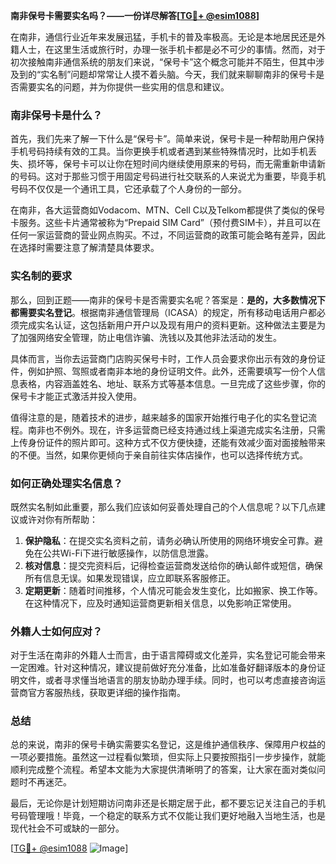 **南非保号卡需要实名吗？——一份详尽解答[[TG💪+ @esim1088](https://t.me/s/esim1088)]**

在南非，通信行业近年来发展迅猛，手机卡的普及率极高。无论是本地居民还是外籍人士，在这里生活或旅行时，办理一张手机卡都是必不可少的事情。然而，对于初次接触南非通信系统的朋友们来说，“保号卡”这个概念可能并不陌生，但其中涉及到的“实名制”问题却常常让人摸不着头脑。今天，我们就来聊聊南非的保号卡是否需要实名的问题，并为你提供一些实用的信息和建议。

### 南非保号卡是什么？

首先，我们先来了解一下什么是“保号卡”。简单来说，保号卡是一种帮助用户保持手机号码持续有效的工具。当你更换手机或者遇到某些特殊情况时，比如手机丢失、损坏等，保号卡可以让你在短时间内继续使用原来的号码，而无需重新申请新的号码。这对于那些习惯于用固定号码进行社交联系的人来说尤为重要，毕竟手机号码不仅仅是一个通讯工具，它还承载了个人身份的一部分。

在南非，各大运营商如Vodacom、MTN、Cell C以及Telkom都提供了类似的保号卡服务。这些卡片通常被称为“Prepaid SIM Card”（预付费SIM卡），并且可以在任何一家运营商的营业网点购买。不过，不同运营商的政策可能会略有差异，因此在选择时需要注意了解清楚具体要求。

### 实名制的要求

那么，回到正题——南非的保号卡是否需要实名呢？答案是：**是的，大多数情况下都需要实名登记**。根据南非通信管理局（ICASA）的规定，所有移动电话用户都必须完成实名认证，这包括新用户开户以及现有用户的资料更新。这种做法主要是为了加强网络安全管理，防止电信诈骗、洗钱以及其他非法活动的发生。

具体而言，当你去运营商门店购买保号卡时，工作人员会要求你出示有效的身份证件，例如护照、驾照或者南非本地的身份证明文件。此外，还需要填写一份个人信息表格，内容涵盖姓名、地址、联系方式等基本信息。一旦完成了这些步骤，你的保号卡才能正式激活并投入使用。

值得注意的是，随着技术的进步，越来越多的国家开始推行电子化的实名登记流程。南非也不例外。现在，许多运营商已经支持通过线上渠道完成实名注册，只需上传身份证件的照片即可。这种方式不仅方便快捷，还能有效减少面对面接触带来的不便。当然，如果你更倾向于亲自前往实体店操作，也可以选择传统方式。

### 如何正确处理实名信息？

既然实名制如此重要，那么我们应该如何妥善处理自己的个人信息呢？以下几点建议或许对你有所帮助：

1. **保护隐私**：在提交实名资料之前，请务必确认所使用的网络环境安全可靠。避免在公共Wi-Fi下进行敏感操作，以防信息泄露。
2. **核对信息**：提交完资料后，记得检查运营商发送给你的确认邮件或短信，确保所有信息无误。如果发现错误，应立即联系客服修正。
3. **定期更新**：随着时间推移，个人情况可能会发生变化，比如搬家、换工作等。在这种情况下，应及时通知运营商更新相关信息，以免影响正常使用。

### 外籍人士如何应对？

对于生活在南非的外籍人士而言，由于语言障碍或文化差异，实名登记可能会带来一定困难。针对这种情况，建议提前做好充分准备，比如准备好翻译版本的身份证明文件，或者寻求懂当地语言的朋友协助办理手续。同时，也可以考虑直接咨询运营商官方客服热线，获取更详细的操作指南。

### 总结

总的来说，南非的保号卡确实需要实名登记，这是维护通信秩序、保障用户权益的一项必要措施。虽然这一过程看似繁琐，但实际上只要按照指引一步步操作，就能顺利完成整个流程。希望本文能为大家提供清晰明了的答案，让大家在面对类似问题时不再迷茫。

最后，无论你是计划短期访问南非还是长期定居于此，都不要忘记关注自己的手机号码管理哦！毕竟，一个稳定的联系方式不仅能让我们更好地融入当地生活，也是现代社会不可或缺的一部分。

[[TG💪+ @esim1088](https://t.me/s/esim1088) ![Image](https://i.postimg.cc/4NQfJmqS/Snipaste-2025-05-13-00-14-12.png)]